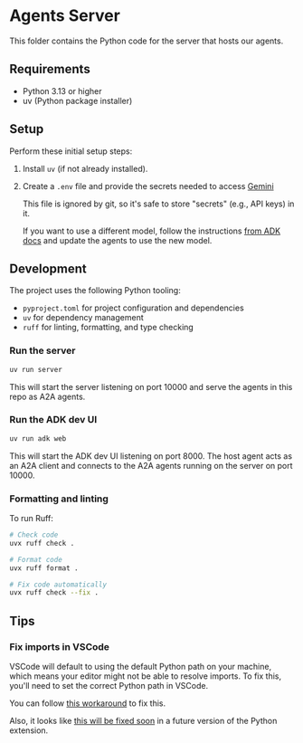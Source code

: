 # Agents Server

This folder contains the Python code for the server that hosts our agents.

## Requirements

- Python 3.13 or higher
- uv (Python package installer)

## Setup

Perform these initial setup steps:

1. Install `uv` (if not already installed).

2. Create a `.env` file and provide the secrets needed to access [Gemini](https://google.github.io/adk-docs/get-started/quickstart/#set-up-the-model)

   This file is ignored by git, so it's safe to store "secrets" (e.g., API keys) in it.

   If you want to use a different model, follow the instructions [from ADK docs](https://google.github.io/adk-docs/agents/models/#using-different-models-with-adk) and update the agents to use the new model.

## Development

The project uses the following Python tooling:

- `pyproject.toml` for project configuration and dependencies
- `uv` for dependency management
- `ruff` for linting, formatting, and type checking

### Run the server

```bash
uv run server
```

This will start the server listening on port 10000 and serve the agents in this repo as A2A agents.

### Run the ADK dev UI

```bash
uv run adk web
```

This will start the ADK dev UI listening on port 8000. The host agent acts as an
A2A client and connects to the A2A agents running on the server on port 10000.

### Formatting and linting

To run Ruff:

```bash
# Check code
uvx ruff check .

# Format code
uvx ruff format .

# Fix code automatically
uvx ruff check --fix .
```

## Tips

### Fix imports in VSCode

VSCode will default to using the default Python path on your machine, which means your editor might not be able to resolve imports. To fix this, you'll need to set the correct Python path in VSCode.

You can follow [this workaround](https://github.com/astral-sh/uv/issues/9637#issue-2717716303) to fix this.

Also, it looks like [this will be fixed soon](https://github.com/microsoft/vscode-python/issues/25068#issuecomment-2967309800) in a future version of the Python extension.
